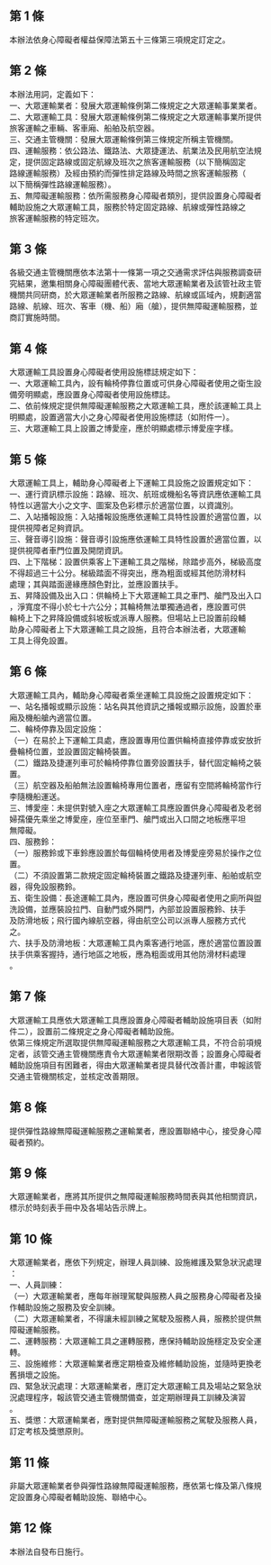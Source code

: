 第 1 條
-------
本辦法依身心障礙者權益保障法第五十三條第三項規定訂定之。

第 2 條
-------
本辦法用詞，定義如下：  
一、大眾運輸業者：發展大眾運輸條例第二條規定之大眾運輸事業業者。  
二、大眾運輸工具：發展大眾運輸條例第二條規定之大眾運輸事業所提供  
    旅客運輸之車輛、客車廂、船舶及航空器。  
三、交通主管機關：發展大眾運輸條例第三條規定所稱主管機關。  
四、運輸服務：依公路法、鐵路法、大眾捷運法、航業法及民用航空法規  
    定，提供固定路線或固定航線及班次之旅客運輸服務（以下簡稱固定  
    路線運輸服務）及經由預約而彈性排定路線及時間之旅客運輸服務（  
    以下簡稱彈性路線運輸服務）。  
五、無障礙運輸服務：依所需服務身心障礙者類別，提供設置身心障礙者  
    輔助設施之大眾運輸工具，服務於特定固定路線、航線或彈性路線之  
    旅客運輸服務的特定班次。

第 3 條
-------
各級交通主管機關應依本法第十一條第一項之交通需求評估與服務調查研  
究結果，邀集相關身心障礙團體代表、當地大眾運輸業者及該管社政主管  
機關共同研商，於大眾運輸業者所服務之路線、航線或區域內，規劃適當  
路線、航線、班次、客車（機、船）廂（艙），提供無障礙運輸服務，並  
商訂實施時間。

第 4 條
-------
大眾運輸工具設置身心障礙者使用設施標誌規定如下：  
一、大眾運輸工具內，設有輪椅停靠位置或可供身心障礙者使用之衛生設  
    備旁明顯處，應設置身心障礙者使用設施標誌。  
二、依前條規定提供無障礙運輸服務之大眾運輸工具，應於該運輸工具上  
    明顯處，設置適當大小之身心障礙者使用設施標誌（如附件一）。  
三、大眾運輸工具上設置之博愛座，應於明顯處標示博愛座字樣。

第 5 條
-------
大眾運輸工具上，輔助身心障礙者上下運輸工具設施之設置規定如下：  
一、運行資訊標示設施：路線、班次、航班或機船名等資訊應依運輸工具  
    特性以適當大小之文字、圖案及色彩標示於適當位置，以資識別。  
二、入站播報設施：入站播報設施應依運輸工具特性設置於適當位置，以  
    提供視障者足夠資訊。  
三、聲音導引設施：聲音導引設施應依運輸工具特性設置於適當位置，以  
    提供視障者車門位置及開閉資訊。  
四、上下階梯：設置供乘客上下運輸工具之階梯，除踏步高外，梯級高度  
    不得超過三十公分。梯級踏面不得突出，應為粗面或經其他防滑材料  
    處理；其與踏面邊緣應顏色對比，並應設置扶手。  
五、昇降設備及出入口：供輪椅上下大眾運輸工具之車門、艙門及出入口  
    ，淨寬度不得小於七十六公分；其輪椅無法單獨通過者，應設置可供  
    輪椅上下之昇降設備或斜坡板或派專人服務。但場站上已設置前段輔  
    助身心障礙者上下大眾運輸工具之設施，且符合本辦法者，大眾運輸  
    工具上得免設置。

第 6 條
-------
大眾運輸工具內，輔助身心障礙者乘坐運輸工具設施之設置規定如下：  
一、站名播報或顯示設施：站名與其他資訊之播報或顯示設施，設置於車  
    廂及機船艙內適當位置。  
二、輪椅停靠及固定設施：  
（一）在易於上下運輸工具處，應設置專用位置供輪椅直接停靠或安放折  
      疊輪椅位置，並設置固定輪椅裝置。  
（二）鐵路及捷運列車可於輪椅停靠位置旁設置扶手，替代固定輪椅之裝  
      置。  
（三）航空器及船舶無法設置輪椅專用位置者，應留有空間將輪椅當作行  
      李隨機船運送。  
三、博愛座：未提供對號入座之大眾運輸工具應設置供身心障礙者及老弱  
    婦孺優先乘坐之博愛座，座位至車門、艙門或出入口間之地板應平坦  
    無障礙。  
四、服務鈴：  
（一）服務鈴或下車鈴應設置於每個輪椅使用者及博愛座旁易於操作之位  
      置。  
（二）不須設置第二款規定固定輪椅裝置之鐵路及捷運列車、船舶或航空  
      器，得免設服務鈴。  
五、衛生設備：長途運輸工具內，應設置可供身心障礙者使用之廁所與盥  
    洗設備，並應裝設拉門、自動門或外開門，內部並設置服務鈴、扶手  
    及防滑地板；飛行國內線航空器，得由航空公司以派專人服務方式代  
    之。  
六、扶手及防滑地板：大眾運輸工具內乘客通行地區，應於適當位置設置  
    扶手供乘客握持，通行地區之地板，應為粗面或用其他防滑材料處理  
    。

第 7 條
-------
大眾運輸工具應依大眾運輸工具應設置身心障礙者輔助設施項目表（如附  
件二），設置前二條規定之身心障礙者輔助設施。  
依第三條規定所選取提供無障礙運輸服務之大眾運輸工具，不符合前項規  
定者，該管交通主管機關應責令大眾運輸業者限期改善；設置身心障礙者  
輔助設施項目有困難者，得由大眾運輸業者提具替代改善計畫，申報該管  
交通主管機關核定，並核定改善期限。

第 8 條
-------
提供彈性路線無障礙運輸服務之運輸業者，應設置聯絡中心，接受身心障  
礙者預約。

第 9 條
-------
大眾運輸業者，應將其所提供之無障礙運輸服務時間表與其他相關資訊，  
標示於時刻表手冊中及各場站告示牌上。

第 10 條
--------
大眾運輸業者，應依下列規定，辦理人員訓練、設施維護及緊急狀況處理  
：  
一、人員訓練：  
（一）大眾運輸業者，應每年辦理駕駛與服務人員之服務身心障礙者及操  
      作輔助設施之服務及安全訓練。  
（二）大眾運輸業者，不得讓未經訓練之駕駛及服務人員，服務於提供無  
      障礙運輸服務。  
二、運轉服務：大眾運輸工具之運轉服務，應保持輔助設施穩定及安全運  
    轉。  
三、設施維修：大眾運輸業者應定期檢查及維修輔助設施，並隨時更換老  
    舊損壞之設施。  
四、緊急狀況處理：大眾運輸業者，應訂定大眾運輸工具及場站之緊急狀  
    況處理程序，報該管交通主管機關備查，並定期辦理員工訓練及演習  
    。  
五、獎懲：大眾運輸業者，應對提供無障礙運輸服務之駕駛及服務人員，  
    訂定考核及獎懲原則。

第 11 條
--------
非屬大眾運輸業者參與彈性路線無障礙運輸服務，應依第七條及第八條規  
定設置身心障礙者輔助設施、聯絡中心。

第 12 條
--------
本辦法自發布日施行。

